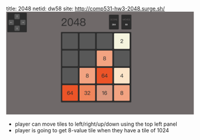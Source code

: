 title: 2048
netid: dw58
site: http://comp531-hw3-2048.surge.sh/
![demo](/2048-screenshot.png)
- player can move tiles to left/right/up/down using the top left panel
- player is going to get 8-value tile when they have a tile of 1024
